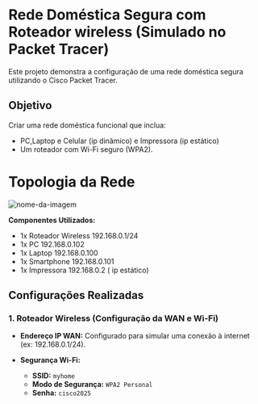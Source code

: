 # Rede Doméstica Segura com Roteador wireless (Simulado no Packet Tracer)

Este projeto demonstra a configuração de uma rede doméstica segura utilizando o Cisco Packet Tracer.

## Objetivo

Criar uma rede doméstica funcional que inclua:
* PC,Laptop e Celular (ip dinâmico)  e Impressora (ip estático)
* Um roteador com Wi-Fi seguro (WPA2).
# Topologia da Rede
![nome-da-imagem](https://github.com/seu-usuario/seu-repositorio/blob/main/nome-do-arquivo.png)



**Componentes Utilizados:**
* 1x Roteador Wireless  192.168.0.1/24
* 1x PC                 192.168.0.102
* 1x Laptop             192.168.0.100
* 1x Smartphone         192.168.0.101
* 1x Impressora         192.168.0.2 ( ip estático)

## Configurações Realizadas

### 1. Roteador Wireless (Configuração da WAN e Wi-Fi)
* **Endereço IP WAN:** Configurado para simular uma conexão à internet (ex: 192.168.0.1/24).

 * **Segurança Wi-Fi:**
    * **SSID:** `myhome`
    * **Modo de Segurança:** `WPA2 Personal`
    * **Senha:** `cisco2025` 



